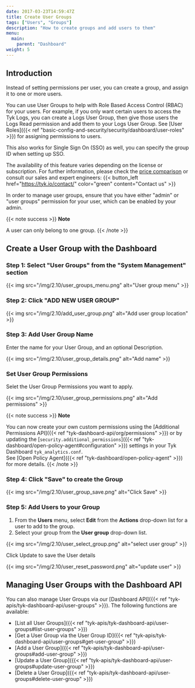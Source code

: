 ```yaml
---
date: 2017-03-23T14:59:47Z
title: Create User Groups
tags: ["Users", "Groups"]
description: "How to create groups and add users to them"
menu:
  main:
    parent: "Dashboard"
weight: 5
---
```


## Introduction

Instead of setting permissions per user, you can create a group, and assign it to one or more users.

You can use User Groups to help with Role Based Access Control (RBAC) for your users. For example, if you only want certain users to access the Tyk Logs, you can create a Logs User Group, then give those users the Logs Read permission and add them to your Logs User Group. See [User Roles]({{< ref "basic-config-and-security/security/dashboard/user-roles" >}}) for assigning permissions to users.

This also works for Single Sign On (SSO) as well, you can specify the group ID when setting up SSO.

The availability of this feature varies depending on the license or subscription. 
For further information, please check the [price comparison](https://tyk.io/price-comparison/) or consult our sales and expert engineers:
{{< button_left href="https://tyk.io/contact/" color="green" content="Contact us" >}}

In order to manage user groups, ensure that you have either "admin" or "user groups" permission for your user, which can be enabled by your admin.

{{< note success >}}
**Note**

A user can only belong to one group.
{{< /note >}}

## Create a User Group with the Dashboard


### Step 1: Select "User Groups" from the "System Management" section

{{< img src="/img/2.10/user_groups_menu.png" alt="User group menu" >}}

### Step 2: Click "ADD NEW USER GROUP"

{{< img src="/img/2.10/add_user_group.png" alt="Add user group location" >}}

### Step 3: Add User Group Name

Enter the name for your User Group, and an optional Description.

{{< img src="/img/2.10/user_group_details.png" alt="Add name" >}}

### Set User Group Permissions

Selet the User Group Permissions you want to apply.

{{< img src="/img/2.10/user_group_permissions.png" alt="Add permissions" >}}

{{< note success >}}
**Note**

You can now create your own custom permissions using the [Additional Permissions API]({{< ref "tyk-dashboard-api/org/permissions" >}}) or by updating the [`security.additional_permissions`]({{< ref "tyk-dashboard/open-policy-agent#configuration" >}}) settings in your Tyk Dashboard `tyk_analytics.conf`.
<br/>
See [Open Policy Agent]({{< ref "tyk-dashboard/open-policy-agent" >}}) for more details.
{{< /note >}}


### Step 4: Click "Save" to create the Group

{{< img src="/img/2.10/user_group_save.png" alt="Click Save" >}}

### Step 5: Add Users to your Group

 1. From the **Users** menu, select **Edit** from the **Actions** drop-down list for a user to add to the group.
 2. Select your group from the **User group** drop-down list.

{{< img src="/img/2.10/user_select_group.png" alt="select user group" >}}

Click Update to save the User details

{{< img src="/img/2.10/user_reset_password.png" alt="update user" >}}

## Managing User Groups with the Dashboard API

You can also manage User Groups via our [Dashboard API]({{< ref "tyk-apis/tyk-dashboard-api/user-groups" >}}). The following functions are available:

* [List all User Groups]({{< ref "tyk-apis/tyk-dashboard-api/user-groups#list-user-groups" >}})
* [Get a User Group via the User Group ID]({{< ref "tyk-apis/tyk-dashboard-api/user-groups#get-user-group" >}})
* [Add a User Group]({{< ref "tyk-apis/tyk-dashboard-api/user-groups#add-user-group" >}})
* [Update a User Group]({{< ref "tyk-apis/tyk-dashboard-api/user-groups#update-user-group" >}})
* [Delete a User Group]({{< ref "tyk-apis/tyk-dashboard-api/user-groups#delete-user-group" >}})
